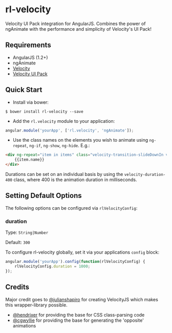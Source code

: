rl-velocity
===========

Velocity UI Pack integration for AngularJS. Combines the power of ngAnimate with the performance and simplicity of Velocity's UI Pack!

## Requirements
* AngularJS (1.2+)
* ngAnimate
* [Velocity](https://github.com/julianshapiro/velocity)
* [Velocity UI Pack](https://github.com/julianshapiro/velocity)


## Quick Start

* Install via bower:

``` shell
$ bower install rl-velocity --save
```

* Add the `rl.velocity` module to your application:

``` Javascript
angular.module('yourApp', ['rl.velocity', 'ngAnimate']);
```


* Use the class names on the elements you wish to animate using `ng-repeat`, `ng-if`, `ng-show`, `ng-hide`. E.g.:

``` html
<div ng-repeat="item in items" class="velocity-transition-slideDownIn velocity-duration-400">
	{{item.name}}
</div>
```

Durations can be set on an individual basis by using the `velocity-duration-400` class, where 400 is the animation duration in milliseconds.

## Setting Default Options
The following options can be configured via `rlVelocityConfig`:

### duration
Type: `String|Number`

Default: `300`

To configure rl-velocity globally, set it via your applications `config` block:

``` Javascript
angular.module('yourApp').config(function(rlVelocityConfig) {
    rlVelocityConfig.duration = 1000;
});

```

## Credits
Major credit goes to [@julianshapiro](https://github.com/julianshapiro) for creating VelocityJS which makes this wrapper-library possible.

* [@hendrixer](https://github.com/Hendrixer) for providing the base for CSS class-parsing code
* [@cgwyllie](https://github.com/cgwyllie) for providing the base for generating the 'opposite' animations
